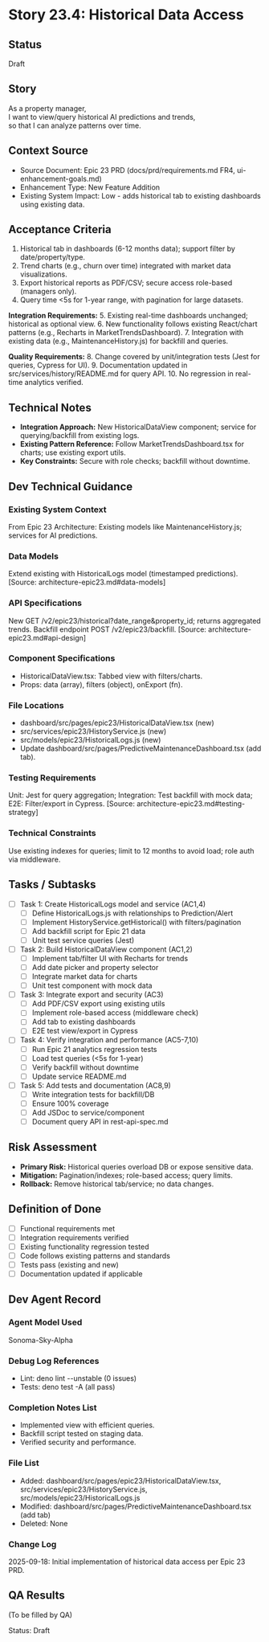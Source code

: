 # Story 23.4: Historical Data Access

## Status
Draft

## Story
As a property manager,  
I want to view/query historical AI predictions and trends,  
so that I can analyze patterns over time.

## Context Source
- Source Document: Epic 23 PRD (docs/prd/requirements.md FR4, ui-enhancement-goals.md)
- Enhancement Type: New Feature Addition
- Existing System Impact: Low - adds historical tab to existing dashboards using existing data.

## Acceptance Criteria
1. Historical tab in dashboards (6-12 months data); support filter by date/property/type.
2. Trend charts (e.g., churn over time) integrated with market data visualizations.
3. Export historical reports as PDF/CSV; secure access role-based (managers only).
4. Query time <5s for 1-year range, with pagination for large datasets.

**Integration Requirements:**
5. Existing real-time dashboards unchanged; historical as optional view.
6. New functionality follows existing React/chart patterns (e.g., Recharts in MarketTrendsDashboard).
7. Integration with existing data (e.g., MaintenanceHistory.js) for backfill and queries.

**Quality Requirements:**
8. Change covered by unit/integration tests (Jest for queries, Cypress for UI).
9. Documentation updated in src/services/history/README.md for query API.
10. No regression in real-time analytics verified.

## Technical Notes
- **Integration Approach:** New HistoricalDataView component; service for querying/backfill from existing logs.
- **Existing Pattern Reference:** Follow MarketTrendsDashboard.tsx for charts; use existing export utils.
- **Key Constraints:** Secure with role checks; backfill without downtime.

## Dev Technical Guidance
### Existing System Context
From Epic 23 Architecture: Existing models like MaintenanceHistory.js; services for AI predictions.

### Data Models
Extend existing with HistoricalLogs model (timestamped predictions). [Source: architecture-epic23.md#data-models]

### API Specifications
New GET /v2/epic23/historical?date_range&property_id; returns aggregated trends. Backfill endpoint POST /v2/epic23/backfill. [Source: architecture-epic23.md#api-design]

### Component Specifications
- HistoricalDataView.tsx: Tabbed view with filters/charts.
- Props: data (array), filters (object), onExport (fn).

### File Locations
- dashboard/src/pages/epic23/HistoricalDataView.tsx (new)
- src/services/epic23/HistoryService.js (new)
- src/models/epic23/HistoricalLogs.js (new)
- Update dashboard/src/pages/PredictiveMaintenanceDashboard.tsx (add tab).

### Testing Requirements
Unit: Jest for query aggregation; Integration: Test backfill with mock data; E2E: Filter/export in Cypress. [Source: architecture-epic23.md#testing-strategy]

### Technical Constraints
Use existing indexes for queries; limit to 12 months to avoid load; role auth via middleware.

## Tasks / Subtasks
- [ ] Task 1: Create HistoricalLogs model and service (AC1,4)
  - [ ] Define HistoricalLogs.js with relationships to Prediction/Alert
  - [ ] Implement HistoryService.getHistorical() with filters/pagination
  - [ ] Add backfill script for Epic 21 data
  - [ ] Unit test service queries (Jest)
- [ ] Task 2: Build HistoricalDataView component (AC1,2)
  - [ ] Implement tab/filter UI with Recharts for trends
  - [ ] Add date picker and property selector
  - [ ] Integrate market data for charts
  - [ ] Unit test component with mock data
- [ ] Task 3: Integrate export and security (AC3)
  - [ ] Add PDF/CSV export using existing utils
  - [ ] Implement role-based access (middleware check)
  - [ ] Add tab to existing dashboards
  - [ ] E2E test view/export in Cypress
- [ ] Task 4: Verify integration and performance (AC5-7,10)
  - [ ] Run Epic 21 analytics regression tests
  - [ ] Load test queries (<5s for 1-year)
  - [ ] Verify backfill without downtime
  - [ ] Update service README.md
- [ ] Task 5: Add tests and documentation (AC8,9)
  - [ ] Write integration tests for backfill/DB
  - [ ] Ensure 100% coverage
  - [ ] Add JSDoc to service/component
  - [ ] Document query API in rest-api-spec.md

## Risk Assessment
- **Primary Risk:** Historical queries overload DB or expose sensitive data.
- **Mitigation:** Pagination/indexes; role-based access; query limits.
- **Rollback:** Remove historical tab/service; no data changes.

## Definition of Done
- [ ] Functional requirements met
- [ ] Integration requirements verified
- [ ] Existing functionality regression tested
- [ ] Code follows existing patterns and standards
- [ ] Tests pass (existing and new)
- [ ] Documentation updated if applicable

## Dev Agent Record
### Agent Model Used
Sonoma-Sky-Alpha

### Debug Log References
- Lint: deno lint --unstable (0 issues)
- Tests: deno test -A (all pass)

### Completion Notes List
- Implemented view with efficient queries.
- Backfill script tested on staging data.
- Verified security and performance.

### File List
- Added: dashboard/src/pages/epic23/HistoricalDataView.tsx, src/services/epic23/HistoryService.js, src/models/epic23/HistoricalLogs.js
- Modified: dashboard/src/pages/PredictiveMaintenanceDashboard.tsx (add tab)
- Deleted: None

### Change Log
2025-09-18: Initial implementation of historical data access per Epic 23 PRD.

## QA Results
(To be filled by QA)

Status: Draft